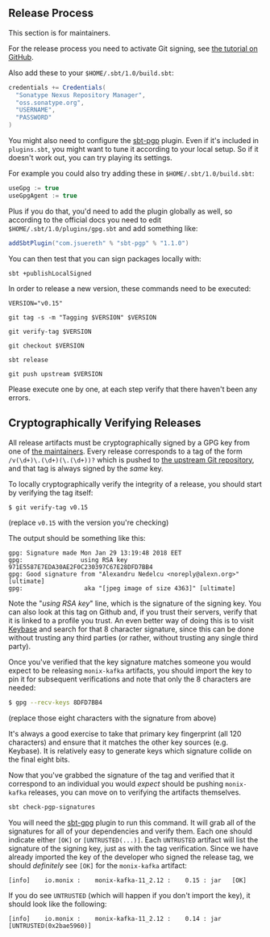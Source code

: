 ## Release Process

This section is for maintainers.

For the release process you need to activate Git signing, see 
[the tutorial on GitHub](https://help.github.com/articles/signing-commits-using-gpg/).

Also add these to your `$HOME/.sbt/1.0/build.sbt`:

```scala
credentials += Credentials(
  "Sonatype Nexus Repository Manager",
  "oss.sonatype.org",
  "USERNAME",
  "PASSWORD"
)
```

You might also need to configure the [sbt-pgp](http://www.scala-sbt.org/sbt-pgp/)
plugin. Even if it's included in `plugins.sbt`, you might want to tune it according
to your local setup. So if it doesn't work out, you can try playing its settings.

For example you could also try adding these in `$HOME/.sbt/1.0/build.sbt`:

```scala
useGpg := true
useGpgAgent := true
```

Plus if you do that, you'd need to add the plugin globally as well, so 
according to the official docs you need to edit 
`$HOME/.sbt/1.0/plugins/gpg.sbt` and add something like:

```scala
addSbtPlugin("com.jsuereth" % "sbt-pgp" % "1.1.0")
```

You can then test that you can sign packages locally with:

```
sbt +publishLocalSigned
```

In order to release a new version, these commands need to be executed:

```
VERSION="v0.15"

git tag -s -m "Tagging $VERSION" $VERSION

git verify-tag $VERSION

git checkout $VERSION

sbt release

git push upstream $VERSION
```

Please execute one by one, at each step verify that there haven't been any errors.

## Cryptographically Verifying Releases

All release artifacts must be cryptographically signed by a GPG key from one of [the maintainers](https://github.com/monix/monix-kafka/graphs/contributors).  Every release corresponds to a tag of the form `/v(\d+)\.(\d+)(\.(\d+))?` which is pushed to [the upstream Git repository](https://github.com/monix/monix-kafka), and that tag is always signed by the *same* key.

To locally cryptographically verify the integrity of a release, you should start by verifying the tag itself:

```bash
$ git verify-tag v0.15
```

(replace `v0.15` with the version you're checking)

The output should be something like this:

```
gpg: Signature made Mon Jan 29 13:19:48 2018 EET
gpg:                using RSA key 971E5587E7EDA30AE2F0C230397C67E28DFD7BB4
gpg: Good signature from "Alexandru Nedelcu <noreply@alexn.org>" [ultimate]
gpg:                 aka "[jpeg image of size 4363]" [ultimate]
```

Note the "*using RSA key*" line, which is the signature of the signing key.  You can also look at this tag on Github and, if you trust their servers, verify that it is linked to a profile you trust.  An even better way of doing this is to visit [Keybase](https://keybase.io) and search for that 8 character signature, since this can be done without trusting any third parties (or rather, without trusting any single third party).

Once you've verified that the key signature matches someone you would expect to be releasing `monix-kafka` artifacts, you should import the key to pin it for subsequent verifications and note that only the 8 characters are needed:

```bash
$ gpg --recv-keys 8DFD7BB4
```

(replace those eight characters with the signature from above)

It's always a good exercise to take that primary key fingerprint (all 120 characters) and ensure that it matches the other key sources (e.g. Keybase).  It is relatively easy to generate keys which signature collide on the final eight bits.

Now that you've grabbed the signature of the tag and verified that it correspond to an individual you would *expect* should be pushing `monix-kafka` releases, you can move on to verifying the artifacts themselves.

```bash
sbt check-pgp-signatures
```

You will need the [sbt-gpg](http://www.scala-sbt.org/sbt-pgp/index.html) plugin to run this command.  It will grab all of the signatures for all of your dependencies and verify them.  Each one should indicate either `[OK]` or `[UNTRUSTED(...)]`.  Each `UNTRUSTED` artifact will list the signature of the signing key, just as with the tag verification.  Since we have already imported the key of the developer who signed the release tag, we should *definitely* see `[OK]` for the `monix-kafka` artifact:

```
[info]    io.monix :    monix-kafka-11_2.12 :    0.15 : jar   [OK]
```

If you do see `UNTRUSTED` (which will happen if you don't import the key), it should look like the following:

```
[info]    io.monix :    monix-kafka-11_2.12 :    0.14 : jar   [UNTRUSTED(0x2bae5960)]
```
